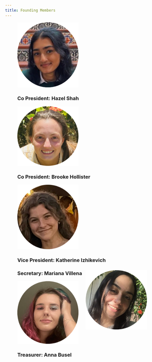 ```yaml
---
title: Founding Members
---
```

<figure>
  <img src="/assets/circleFoundingMembers/hazel.png" alt="drawing" width="200"/>
  <figcaption><h3 style="text-align:left;">Co President: Hazel Shah</h3></figcaption>
</figure>

<figure>
  <img src="/assets/circleFoundingMembers/brooke.png" alt="drawing" width="200"/>
  <figcaption><h3 style="text-align:left;">Co President: Brooke Hollister</h3></figcaption>
</figure>

<figure>
  <img src="/assets/circleFoundingMembers/katherine.png" alt="drawing" width="200"/>
   <figcaption><h3 style="text-align:left;">Vice President: Katherine Izhikevich</h3></figcaption>
</figure>

<figure>
  <img align= "right" src="/assets/circleFoundingMembers/mari.png" alt="drawing" width="200"/>
   <figcaption><h3 style="text-align:left;">Secretary: Mariana Villena</h3></figcaption>
</figure>

<figure>
  <img src="/assets/circleFoundingMembers/anna.png" alt="drawing" width="200"/>
   <figcaption><h3 style="text-align:left;">Treasurer: Anna Busel</h3></figcaption>
</figure>
